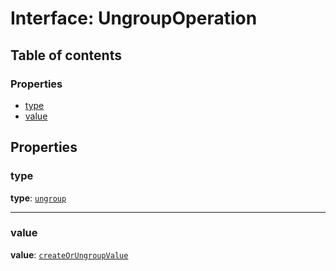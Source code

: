 # Interface: UngroupOperation

## Table of contents

### Properties

* [type](/en/auto-docs/document/interfaces/UngroupOperation.md#type)
* [value](/en/auto-docs/document/interfaces/UngroupOperation.md#value)

## Properties

### type

**type**: [`ungroup`](/en/auto-docs/document/enums/OperationType.md#ungroup)

***

### value

**value**: [`createOrUngroupValue`](/en/auto-docs/document/interfaces/createOrUngroupValue.md)
